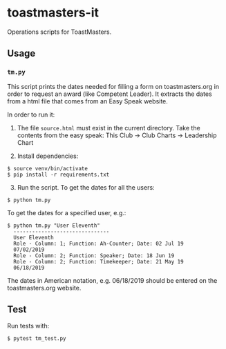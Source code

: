 # toastmasters-it

Operations scripts for ToastMasters.

## Usage
### `tm.py`
This script prints the dates needed for filling a form on toastmasters.org in order to request an award (like Competent Leader). It extracts the dates from a html file that comes from an Easy Speak website.


In order to run it:

1. The file `source.html` must exist in the current directory. Take the contents from the easy speak:
  This Club -> Club Charts -> Leadership Chart

2. Install dependencies:
```
$ source venv/bin/activate
$ pip install -r requirements.txt
```

3. Run the script. To get the dates for all the users:
```
$ python tm.py
```

  To get the dates for a specified user, e.g.:

  ```
  $ python tm.py "User Eleventh"
    -------------------------------
    User Eleventh
    Role - Column: 1; Function: Ah-Counter; Date: 02 Jul 19
    07/02/2019
    Role - Column: 2; Function: Speaker; Date: 18 Jun 19
    Role - Column: 2; Function: Timekeeper; Date: 21 May 19
    06/18/2019
  ```

The dates in American notation, e.g. 06/18/2019 should be entered on the toastmasters.org website.

## Test
Run tests with:
```
$ pytest tm_test.py
```
